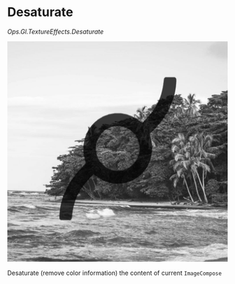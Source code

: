 # Desaturate

*Ops.Gl.TextureEffects.Desaturate*

![desaturate](img/desaturate.png)


Desaturate (remove color information) the content of current ```ImageCompose``` 